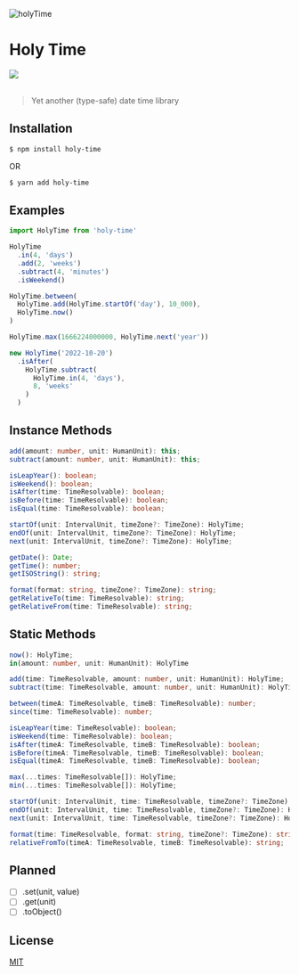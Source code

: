 ![holyTime](https://github.com/tomcru/holy-time/assets/35841182/51051dd9-d0db-4bf7-9cbd-21bcc8c98fd5)

<h1>Holy Time</h1>
<a href="https://www.npmjs.com/package/holy-time"><img src="https://img.shields.io/npm/v/holy-time.svg?style=flat" /></a>
<br>
<br>

> Yet another (type-safe) date time library

## Installation

```bash
$ npm install holy-time
```

OR

```bash
$ yarn add holy-time
```

## Examples
```ts
import HolyTime from 'holy-time'

HolyTime
  .in(4, 'days')
  .add(2, 'weeks')
  .subtract(4, 'minutes')
  .isWeekend()

HolyTime.between(
  HolyTime.add(HolyTime.startOf('day'), 10_000), 
  HolyTime.now()
)

HolyTime.max(1666224000000, HolyTime.next('year'))

new HolyTime('2022-10-20')
  .isAfter(
    HolyTime.subtract(
      HolyTime.in(4, 'days'), 
      8, 'weeks'
    )
  )

```
## Instance Methods
```ts
add(amount: number, unit: HumanUnit): this;
subtract(amount: number, unit: HumanUnit): this;

isLeapYear(): boolean;
isWeekend(): boolean;
isAfter(time: TimeResolvable): boolean;
isBefore(time: TimeResolvable): boolean;
isEqual(time: TimeResolvable): boolean;

startOf(unit: IntervalUnit, timeZone?: TimeZone): HolyTime;
endOf(unit: IntervalUnit, timeZone?: TimeZone): HolyTime;
next(unit: IntervalUnit, timeZone?: TimeZone): HolyTime;

getDate(): Date;
getTime(): number;
getISOString(): string;

format(format: string, timeZone?: TimeZone): string;
getRelativeTo(time: TimeResolvable): string;
getRelativeFrom(time: TimeResolvable): string;
```

## Static Methods
```ts
now(): HolyTime;
in(amount: number, unit: HumanUnit): HolyTime

add(time: TimeResolvable, amount: number, unit: HumanUnit): HolyTime;
subtract(time: TimeResolvable, amount: number, unit: HumanUnit): HolyTime;

between(timeA: TimeResolvable, timeB: TimeResolvable): number;
since(time: TimeResolvable): number;

isLeapYear(time: TimeResolvable): boolean;
isWeekend(time: TimeResolvable): boolean;
isAfter(timeA: TimeResolvable, timeB: TimeResolvable): boolean;
isBefore(timeA: TimeResolvable, timeB: TimeResolvable): boolean;
isEqual(timeA: TimeResolvable, timeB: TimeResolvable): boolean;

max(...times: TimeResolvable[]): HolyTime;
min(...times: TimeResolvable[]): HolyTime;

startOf(unit: IntervalUnit, time: TimeResolvable, timeZone?: TimeZone): HolyTime;
endOf(unit: IntervalUnit, time: TimeResolvable, timeZone?: TimeZone): HolyTime;
next(unit: IntervalUnit, time: TimeResolvable, timeZone?: TimeZone): HolyTime;

format(time: TimeResolvable, format: string, timeZone?: TimeZone): string;
relativeFromTo(timeA: TimeResolvable, timeB: TimeResolvable): string;
```


## Planned

- [ ] .set(unit, value)
- [ ] .get(unit)
- [ ] .toObject()

## License

[MIT](https://tldrlegal.com/license/mit-license)

